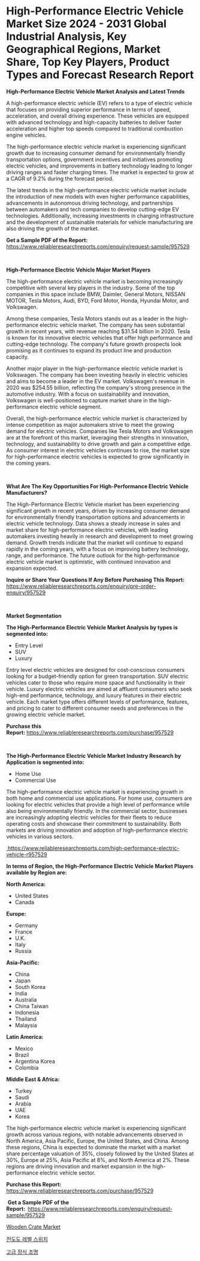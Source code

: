 <p><h1>High-Performance Electric Vehicle Market Size 2024 - 2031 Global Industrial Analysis, Key Geographical Regions, Market Share, Top Key Players, Product Types and Forecast Research Report</h1></p><p><strong>High-Performance Electric Vehicle Market Analysis and Latest Trends</strong></p>
<p><p>A high-performance electric vehicle (EV) refers to a type of electric vehicle that focuses on providing superior performance in terms of speed, acceleration, and overall driving experience. These vehicles are equipped with advanced technology and high-capacity batteries to deliver faster acceleration and higher top speeds compared to traditional combustion engine vehicles.</p><p>The high-performance electric vehicle market is experiencing significant growth due to increasing consumer demand for environmentally friendly transportation options, government incentives and initiatives promoting electric vehicles, and improvements in battery technology leading to longer driving ranges and faster charging times. The market is expected to grow at a CAGR of 9.2% during the forecast period.</p><p>The latest trends in the high-performance electric vehicle market include the introduction of new models with even higher performance capabilities, advancements in autonomous driving technology, and partnerships between automakers and tech companies to develop cutting-edge EV technologies. Additionally, increasing investments in charging infrastructure and the development of sustainable materials for vehicle manufacturing are also driving the growth of the market.</p></p>
<p><strong>Get a Sample PDF of the Report:&nbsp;</strong> <a href="https://www.reliableresearchreports.com/enquiry/request-sample/957529">https://www.reliableresearchreports.com/enquiry/request-sample/957529</a></p>
<p>&nbsp;</p>
<p><strong>High-Performance Electric Vehicle Major Market Players</strong></p>
<p><p>The high-performance electric vehicle market is becoming increasingly competitive with several key players in the industry. Some of the top companies in this space include BMW, Daimler, General Motors, NISSAN MOTOR, Tesla Motors, Audi, BYD, Ford Motor, Honda, Hyundai Motor, and Volkswagen.</p><p>Among these companies, Tesla Motors stands out as a leader in the high-performance electric vehicle market. The company has seen substantial growth in recent years, with revenue reaching $31.54 billion in 2020. Tesla is known for its innovative electric vehicles that offer high performance and cutting-edge technology. The company's future growth prospects look promising as it continues to expand its product line and production capacity.</p><p>Another major player in the high-performance electric vehicle market is Volkswagen. The company has been investing heavily in electric vehicles and aims to become a leader in the EV market. Volkswagen's revenue in 2020 was $254.55 billion, reflecting the company's strong presence in the automotive industry. With a focus on sustainability and innovation, Volkswagen is well-positioned to capture market share in the high-performance electric vehicle segment.</p><p>Overall, the high-performance electric vehicle market is characterized by intense competition as major automakers strive to meet the growing demand for electric vehicles. Companies like Tesla Motors and Volkswagen are at the forefront of this market, leveraging their strengths in innovation, technology, and sustainability to drive growth and gain a competitive edge. As consumer interest in electric vehicles continues to rise, the market size for high-performance electric vehicles is expected to grow significantly in the coming years.</p></p>
<p>&nbsp;</p>
<p><strong>What Are The Key Opportunities For High-Performance Electric Vehicle Manufacturers?</strong></p>
<p><p>The High-Performance Electric Vehicle market has been experiencing significant growth in recent years, driven by increasing consumer demand for environmentally friendly transportation options and advancements in electric vehicle technology. Data shows a steady increase in sales and market share for high-performance electric vehicles, with leading automakers investing heavily in research and development to meet growing demand. Growth trends indicate that the market will continue to expand rapidly in the coming years, with a focus on improving battery technology, range, and performance. The future outlook for the high-performance electric vehicle market is optimistic, with continued innovation and expansion expected.</p></p>
<p><strong>Inquire or Share Your Questions If Any Before Purchasing This Report:</strong> <a href="https://www.reliableresearchreports.com/enquiry/pre-order-enquiry/957529">https://www.reliableresearchreports.com/enquiry/pre-order-enquiry/957529</a></p>
<p>&nbsp;</p>
<p><strong>Market Segmentation</strong></p>
<p><strong>The High-Performance Electric Vehicle Market Analysis by types is segmented into:</strong></p>
<p><ul><li>Entry Level</li><li>SUV</li><li>Luxury</li></ul></p>
<p><p>Entry level electric vehicles are designed for cost-conscious consumers looking for a budget-friendly option for green transportation. SUV electric vehicles cater to those who require more space and functionality in their vehicle. Luxury electric vehicles are aimed at affluent consumers who seek high-end performance, technology, and luxury features in their electric vehicle. Each market type offers different levels of performance, features, and pricing to cater to different consumer needs and preferences in the growing electric vehicle market.</p></p>
<p><strong>Purchase this Report:&nbsp;</strong><a href="https://www.reliableresearchreports.com/purchase/957529">https://www.reliableresearchreports.com/purchase/957529</a></p>
<p>&nbsp;</p>
<p><strong>The High-Performance Electric Vehicle Market Industry Research by Application is segmented into:</strong></p>
<p><ul><li>Home Use</li><li>Commercial Use</li></ul></p>
<p><p>The high-performance electric vehicle market is experiencing growth in both home and commercial use applications. For home use, consumers are looking for electric vehicles that provide a high level of performance while also being environmentally friendly. In the commercial sector, businesses are increasingly adopting electric vehicles for their fleets to reduce operating costs and showcase their commitment to sustainability. Both markets are driving innovation and adoption of high-performance electric vehicles in various sectors.</p></p>
<p><a href="https://www.reliableresearchreports.com/high-performance-electric-vehicle-r957529">&nbsp;https://www.reliableresearchreports.com/high-performance-electric-vehicle-r957529</a></p>
<p><strong>In terms of Region, the High-Performance Electric Vehicle Market Players available by Region are:</strong></p>
<p>
    <p> <strong> North America: </strong>
        <ul>
            <li>United States</li>
            <li>Canada</li>
        </ul>
        </p> 
    <p> <strong> Europe: </strong>
        <ul>
            <li>Germany</li>
            <li>France</li>
            <li>U.K.</li>
            <li>Italy</li>
            <li>Russia</li>
        </ul>
        </p> 
    <p> <strong> Asia-Pacific: </strong>
        <ul>
            <li>China</li>
            <li>Japan</li>
            <li>South Korea</li>
            <li>India</li>
            <li>Australia</li>
            <li>China Taiwan</li>
            <li>Indonesia</li>
            <li>Thailand</li>
            <li>Malaysia</li>
        </ul>
        </p> 
    <p> <strong> Latin America: </strong>
        <ul>
            <li>Mexico</li>
            <li>Brazil</li>
            <li>Argentina Korea</li>
            <li>Colombia</li>
        </ul>
        </p> 
    <p> <strong> Middle East & Africa: </strong>
        <ul>
            <li>Turkey</li>
            <li>Saudi</li>
            <li>Arabia</li>
            <li>UAE</li>
            <li>Korea</li>
        </ul>
    </p>
    </p>
<p><p>The high-performance electric vehicle market is experiencing significant growth across various regions, with notable advancements observed in North America, Asia Pacific, Europe, the United States, and China. Among these regions, China is expected to dominate the market with a market share percentage valuation of 35%, closely followed by the United States at 30%, Europe at 25%, Asia Pacific at 8%, and North America at 2%. These regions are driving innovation and market expansion in the high-performance electric vehicle sector.</p></p>
<p><strong>Purchase this Report: </strong><a href="https://www.reliableresearchreports.com/purchase/957529">https://www.reliableresearchreports.com/purchase/957529</a></p>
<p>&nbsp;<strong>Get a Sample PDF of the Report:&nbsp;&nbsp;</strong><a href="https://www.reliableresearchreports.com/enquiry/request-sample/957529">https://www.reliableresearchreports.com/enquiry/request-sample/957529</a></p>
<p><strong></strong></p>
<p><p><a href="https://view.publitas.com/reportprime-1/wooden-crate-market-insights-into-market-cagr-market-trends-and-growth-strategies/">Wooden Crate Market</a></p><p><a href="https://github.com/sougarounis/Market-Research-Report-List-4/blob/main/936976878034.md">전도도 레벨 스위치</a></p><p><a href="https://medium.com/@jonatanjast1928/%EA%B3%A0%EA%B8%89-%EC%9E%A5%EC%8B%9D-%EC%A1%B0%EB%AA%85-%EC%8B%9C%EC%9E%A5-%EC%8B%9C%EC%9E%A5-cagr-%EC%8B%9C%EC%9E%A5-%EB%8F%99%ED%96%A5-%EB%B0%8F-%EC%84%B1%EC%9E%A5-%EC%A0%84%EB%9E%B5%EC%97%90-%EB%8C%80%ED%95%9C-%ED%86%B5%EC%B0%B0%EB%A0%A5-a2905f3c6be5">고급 장식 조명</a></p></p>